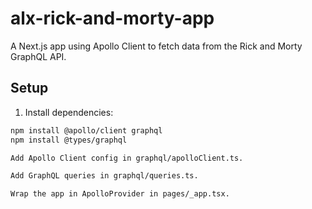 # alx-rick-and-morty-app

A Next.js app using Apollo Client to fetch data from the Rick and Morty GraphQL API.

## Setup

1. Install dependencies:

```bash
npm install @apollo/client graphql
npm install @types/graphql

Add Apollo Client config in graphql/apolloClient.ts.

Add GraphQL queries in graphql/queries.ts.

Wrap the app in ApolloProvider in pages/_app.tsx.
